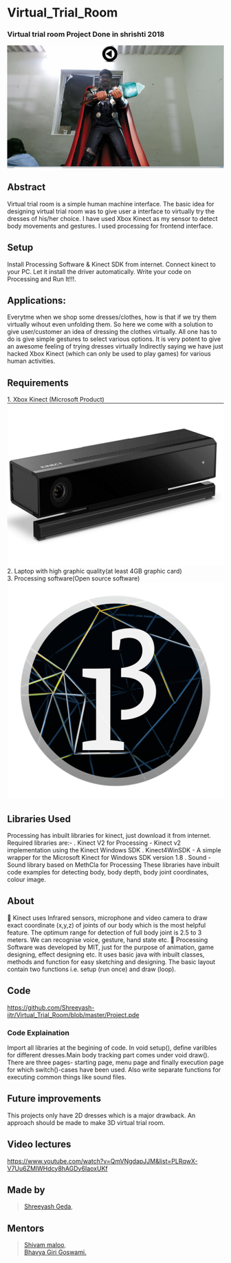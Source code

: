 # Virtual_Trial_Room

### Virtual trial room Project Done in shrishti 2018

![](images/secy.png)

## Abstract

Virtual trial room is a simple human machine interface. The basic idea for designing virtual trial room was to give user a interface to virtually try the dresses of his/her choice. I have used Xbox Kinect as my sensor to detect body movements and gestures. I used processing for frontend interface.

## Setup

Install Processing Software & Kinect SDK from internet. Connect kinect to your PC. Let it install the driver automatically. Write your code on Processing and Run It!!!.

## Applications:

Everytme when we shop some dresses/clothes, how is that if we try them virtually wihout even unfolding them. So here we come with a solution to give user/customer an idea of dressing the clothes virtually. All one has to do is give simple gestures to select various options. It is very potent to give an awesome feeling of trying dresses virtually Indirectly saying we have just hacked Xbox Kinect (which can only be used to play games) for various human activities.

## Requirements

1\. Xbox Kinect (Microsoft Product)  
![](images/kinect.jpg) 2\. Laptop with high graphic quality(at least 4GB graphic card)  
3\. Processing software(Open source software)  
![](images/processing.png)

## Libraries Used

Processing has inbuilt libraries for kinect, just download it from internet. Required libraries are:- . Kinect V2 for Processing - Kinect v2 implementation using the Kinect Windows SDK . Kinect4WinSDK - A simple wrapper for the Microsoft Kinect for Windows SDK version 1.8 . Sound - Sound library based on MethCla for Processing These libraries have inbuilt code examples for detecting body, body depth, body joint coordinates, colour image.

## About

 Kinect uses Infrared sensors, microphone and video camera to draw exact coordinate (x,y,z) of joints of our body which is the most helpful feature. The optimum range for detection of full body joint is 2.5 to 3 meters. We can recognise voice, gesture, hand state etc.  Processing Software was developed by MIT, just for the purpose of animation, game designing, effect designing etc. It uses basic java with inbuilt classes, methods and function for easy sketching and designing. The basic layout contain two functions i.e. setup (run once) and draw (loop).

## Code

https://github.com/Shreeyash-iitr/Virtual_Trial_Room/blob/master/Project.pde

### Code Explaination

Import all libraries at the begining of code. In void setup(), define varilbles for different dresses.Main body tracking part comes under void draw(). There are three pages- starting page, menu page and finally execution page for which switch()-cases have been used. Also write separate functions for executing common things like sound files.

## Future improvements

This projects only have 2D dresses which is a major drawback. An approach should be made to make 3D virtual trial room.

## Video lectures

https://www.youtube.com/watch?v=QmVNgdapJJM&list=PLRqwX-V7Uu6ZMlWHdcy8hAGDy6IaoxUKf

## Made by

> [Shreeyash Geda](https://www.facebook.com/shreeyash.geda.1),  


## Mentors

> [Shivam maloo](https://github.com/Kakashi08),  
> [Bhavya Giri Goswami.](https://www.facebook.com/bhavya.girigoswami)
